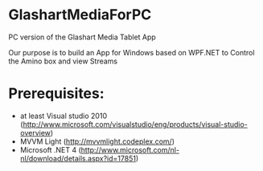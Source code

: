 # GlashartMediaForPC

PC version of the Glashart Media Tablet App

Our purpose is to build an App for Windows based on WPF.NET to Control the Amino box and view Streams

# Prerequisites:
- at least Visual studio 2010 (http://www.microsoft.com/visualstudio/eng/products/visual-studio-overview)
- MVVM Light (http://mvvmlight.codeplex.com/)
- Microsoft .NET 4 (http://www.microsoft.com/nl-nl/download/details.aspx?id=17851)
